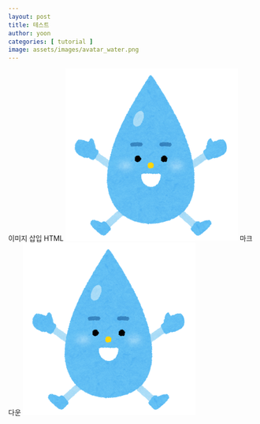```yaml
---
layout: post
title: 테스트
author: yoon
categories: [ tutorial ]
image: assets/images/avatar_water.png
---
```


이미지 삽입
HTML
<img src="/assets/images/avatar_water.png">
마크다운
![물방울 이미지](/assets/images/avatar_water.png)
